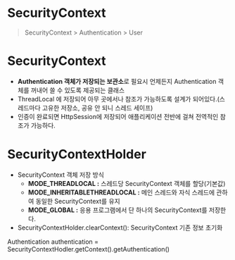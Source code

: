 SecurityContext
================
> SecurityContext > Authentication > User   

# SecurityContext 
* **Authentication 객체가 저장되는 보관소**로 필요시 언제든지 Authentication 객체를 꺼내어 쓸 수 있도록 제공되는 클래스   
* ThreadLocal 에 저장되어 아무 곳에서나 참조가 가능하도록 설계가 되어있다.(스레드마다 고유한 저장소, 공유 안 되니 스레드 세이프)           
* 인증이 완료되면 HttpSession에 저장되어 애플리케이션 전반에 걸쳐 전역적인 참조가 가능하다.        
        
# SecurityContextHolder      
* SecurityContext 객체 저장 방식       
    * **MODE_THREADLOCAL :** 스레드당 SecurityContext 객체를 할당(기본값)          
    * **MODE_INHERITABLETHREADLOCAL :** 메인 스레드와 자식 스레드에 관하여 동일한 SecurityContext를 유지           
    * **MODE_GLOBAL :** 응용 프로그램에서 단 하나의 SecurityContext를 저장한다.         
* SecurityContextHolder.clearContext(): SecurityContext 기존 정보 초기화        
   
Authentication authentication = SecurityContextHodler.getContext().getAuthentication()    
